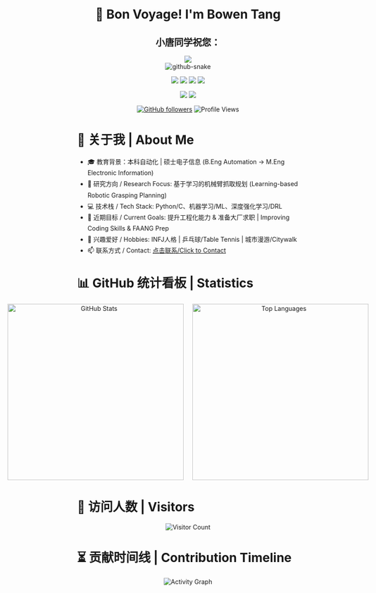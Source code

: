 <div align="center">

<h1 align="center">🌟 Bon Voyage! I'm Bowen Tang</h1>
    <h3 align="center"></h3>

  <!-- dynamic typing effect 动态打字效果 -->
  <div>
        <!-- 固定标题 -->
    <h2>小唐同学祝您：</h2>
        <!-- 动态内容 -->
    <a href="https://blog.sunguoqi.com/">
      <img src="https://readme-typing-svg.demolab.com?font=Fira+Code&pause=1500&width=535&lines=💻 代码无BUG 💻;🎯 万事皆胜意 🎯&center=true&size=27&height=40&vCenter=true&repeat=true" />
    </a>
  </div>


  <!-- Snake Code Contribution Map 贪吃蛇代码贡献图 -->
  <picture>
    <source media="(prefers-color-scheme: dark)" srcset="https://cdn.jsdelivr.net/gh/LittleBiga/LittleBiga/profile-snake-contrib/github-contribution-grid-snake-dark.svg" />
    <source media="(prefers-color-scheme: light)" srcset="https://cdn.jsdelivr.net/gh/LittleBiga/LittleBiga/profile-snake-contrib/github-contribution-grid-snake.svg" />
    <img alt="github-snake" src="https://cdn.jsdelivr.net/gh/LittleBiga/LittleBiga/profile-snake-contrib/github-contribution-grid-snake-dark.svg" />
  </picture>

</div>

<div align="center">
  <p>
    <a href="https://www.youtube.com/@Wave-d6k"><img src="https://img.shields.io/badge/Youtube-ffffff?style=for-the-badge&logo=Youtube&logoColor=black"/></a>
    <a href="https://blog.csdn.net/weixin_59034808?spm=1000.2115.3001.5343"><img src="https://img.shields.io/badge/CSDN-ffffff?style=for-the-badge&logo=CSDN&logoColor=black"/></a>
    <a href="mailto:13674711730@163.com"><img src="https://img.shields.io/badge/Email-ffffff?style=for-the-badge&logo=gmail&logoColor=black"/></a>
    <a href="https://github.com/LittleBiga"><img src="https://img.shields.io/badge/GitHub-ffffff?style=for-the-badge&logo=github&logoColor=black"/></a>
  
  
  </p>

  ![](https://img.shields.io/badge/Focus-Machine_Learning_and_Artificial_Intelligence-BE2EDD)
  ![](https://img.shields.io/badge/Role-AI_Researcher-20B2AA)

  [![GitHub followers](https://img.shields.io/github/followers/LittleBiga?style=social)](https://github.com/LittleBiga)
  ![Profile Views](https://komarev.com/ghpvc/?username=LittleBiga&color=blueviolet)
</div>

<!-- ########################################## 分割 ########################################## -->
<h1>📌 关于我 | About Me</h1>
    <ul style="line-height:1.8;">
        <li>🎓 教育背景：本科自动化 | 硕士电子信息 (B.Eng Automation -> M.Eng Electronic Information)</li>
        <li>🎯 研究方向 / Research Focus: 基于学习的机械臂抓取规划 (Learning-based Robotic Grasping Planning)</li>
        <li>💻 技术栈 / Tech Stack: Python/C、机器学习/ML、深度强化学习/DRL</li>
        <li>🚀 近期目标 / Current Goals: 提升工程化能力 & 准备大厂求职 | Improving Coding Skills & FAANG Prep</li>
        <li>🏓 兴趣爱好 / Hobbies: INFJ人格 | 乒乓球/Table Tennis | 城市漫游/Citywalk</li>
        <li>📫 联系方式 / Contact: <a href="mailto:13674711730@163.com">点击联系/Click to Contact</a></li>
    </ul>
<!-- ########################################## 分割 ########################################## -->
<h1>📊 GitHub 统计看板 | Statistics</h2>
<div align="center" style="display: flex; justify-content: center; gap: 20px;">
  <img src="https://github-readme-stats.vercel.app/api?username=LittleBiga&show_icons=true&theme=radical" width="400" alt="GitHub Stats" />
  <img src="https://github-readme-stats.vercel.app/api/top-langs/?username=LittleBiga&layout=compact&theme=tokyonight" width="400" alt="Top Languages" />
</div>

<!-- ########################################## 分割 ########################################## -->
<h1>👀 访问人数 | Visitors</h2>
<div align="center">
  <img src="https://profile-counter.glitch.me/LittleBiga/count.svg" alt="Visitor Count" />
</div>

<!-- ########################################## 分割 ########################################## -->
<h1>⏳ 贡献时间线 | Contribution Timeline</h2>
<div align="center">
  <img src="https://github-readme-activity-graph.vercel.app/graph?username=LittleBiga&theme=tokyo-night" alt="Activity Graph" />
</div>

<!-- 删除多余的表格闭合标签 -->
</td></tr>

</table>
